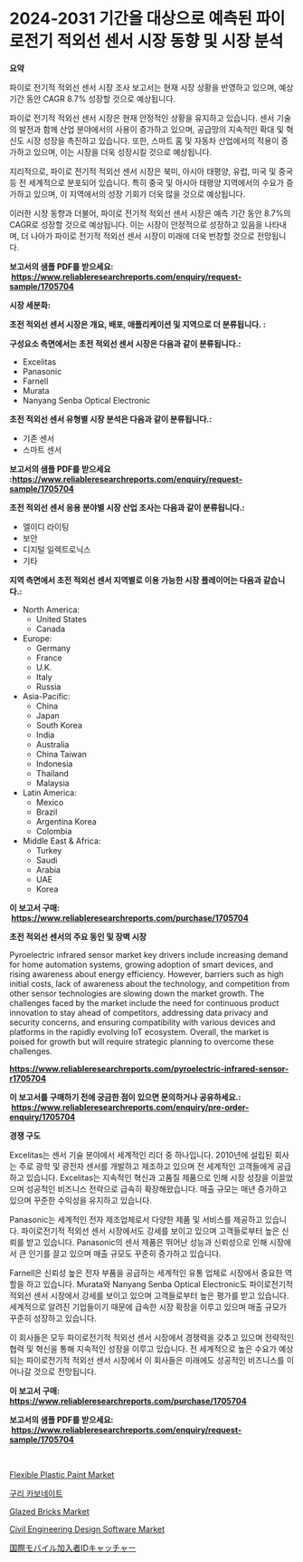 <p><h1>2024-2031 기간을 대상으로 예측된 파이로전기 적외선 센서 시장 동향 및 시장 분석</h1></p><p><strong>요약</strong></p>
<p><p>파이로 전기적 적외선 센서 시장 조사 보고서는 현재 시장 상황을 반영하고 있으며, 예상 기간 동안 CAGR 8.7% 성장할 것으로 예상됩니다.</p><p>파이로 전기적 적외선 센서 시장은 현재 안정적인 상황을 유지하고 있습니다. 센서 기술의 발전과 함께 산업 분야에서의 사용이 증가하고 있으며, 공급망의 지속적인 확대 및 혁신도 시장 성장을 촉진하고 있습니다. 또한, 스마트 홈 및 자동차 산업에서의 적용이 증가하고 있으며, 이는 시장을 더욱 성장시킬 것으로 예상됩니다.</p><p>지리적으로, 파이로 전기적 적외선 센서 시장은 북미, 아시아 태평양, 유럽, 미국 및 중국 등 전 세계적으로 분포되어 있습니다. 특히 중국 및 아시아 태평양 지역에서의 수요가 증가하고 있으며, 이 지역에서의 성장 기회가 더욱 많을 것으로 예상됩니다.</p><p>이러한 시장 동향과 더불어, 파이로 전기적 적외선 센서 시장은 예측 기간 동안 8.7%의 CAGR로 성장할 것으로 예상됩니다. 이는 시장이 안정적으로 성장하고 있음을 나타내며, 더 나아가 파이로 전기적 적외선 센서 시장이 미래에 더욱 번창할 것으로 전망됩니다.</p></p>
<p><strong>보고서의 샘플 PDF를 받으세요: &nbsp;<a href="https://www.reliableresearchreports.com/enquiry/request-sample/1705704">https://www.reliableresearchreports.com/enquiry/request-sample/1705704</a></strong></p>
<p><strong>시장 세분화:</strong></p>
<p><strong> 초전 적외선 센서 시장은 개요, 배포, 애플리케이션 및 지역으로 더 분류됩니다. :</strong></p>
<p><strong>구성요소 측면에서는 초전 적외선 센서 시장은 다음과 같이 분류됩니다.:</strong></p>
<p><ul><li>Excelitas</li><li>Panasonic</li><li>Farnell</li><li>Murata</li><li>Nanyang Senba Optical Electronic</li></ul></p>
<p><strong> 초전 적외선 센서 유형별 시장 분석은 다음과 같이 분류됩니다.:</strong></p>
<p><ul><li>기존 센서</li><li>스마트 센서</li></ul></p>
<p><strong>보고서의 샘플 PDF를 받으세요 :<a href="https://www.reliableresearchreports.com/enquiry/request-sample/1705704">https://www.reliableresearchreports.com/enquiry/request-sample/1705704</a></strong></p>
<p><strong> 초전 적외선 센서 응용 분야별 시장 산업 조사는 다음과 같이 분류됩니다.:</strong></p>
<p><ul><li>엘이디 라이팅</li><li>보안</li><li>디지털 일렉트로닉스</li><li>기타</li></ul></p>
<p><strong>지역 측면에서 초전 적외선 센서 지역별로 이용 가능한 시장 플레이어는 다음과 같습니다.:</strong></p>
<p><ul>
    <li>
        North America:
        <ul>
            <li>United States</li>
            <li>Canada</li>
        </ul>
    </li>
    <li>
        Europe:
        <ul>
            <li>Germany</li>
            <li>France</li>
            <li>U.K.</li>
            <li>Italy</li>
            <li>Russia</li>
        </ul>
    </li>
    <li>
        Asia-Pacific:
        <ul>
            <li>China</li>
            <li>Japan</li>
            <li>South Korea</li>
            <li>India</li>
            <li>Australia</li>
            <li>China Taiwan</li>
            <li>Indonesia</li>
            <li>Thailand</li>
            <li>Malaysia</li>
        </ul>
    </li>
    <li>
        Latin America:
        <ul>
            <li>Mexico</li>
            <li>Brazil</li>
            <li>Argentina Korea</li>
            <li>Colombia</li>
        </ul>
    </li>
    <li>
        Middle East & Africa:
        <ul>
            <li>Turkey</li>
            <li>Saudi</li>
            <li>Arabia</li>
            <li>UAE</li>
            <li>Korea</li>
        </ul>
    </li>
    </ul></p>
<p><strong>이 보고서 구매: &nbsp;<a href="https://www.reliableresearchreports.com/purchase/1705704">https://www.reliableresearchreports.com/purchase/1705704</a></strong></p>
<p><strong>초전 적외선 센서의 주요 동인 및 장벽 시장</strong></p>
<p><p>Pyroelectric infrared sensor market key drivers include increasing demand for home automation systems, growing adoption of smart devices, and rising awareness about energy efficiency. However, barriers such as high initial costs, lack of awareness about the technology, and competition from other sensor technologies are slowing down the market growth. The challenges faced by the market include the need for continuous product innovation to stay ahead of competitors, addressing data privacy and security concerns, and ensuring compatibility with various devices and platforms in the rapidly evolving IoT ecosystem. Overall, the market is poised for growth but will require strategic planning to overcome these challenges.</p></p>
<p><strong><a href="https://www.reliableresearchreports.com/pyroelectric-infrared-sensor-r1705704">https://www.reliableresearchreports.com/pyroelectric-infrared-sensor-r1705704</a></strong></p>
<p><strong>이 보고서를 구매하기 전에 궁금한 점이 있으면 문의하거나 공유하세요.: &nbsp;<a href="https://www.reliableresearchreports.com/enquiry/pre-order-enquiry/1705704">https://www.reliableresearchreports.com/enquiry/pre-order-enquiry/1705704</a></strong></p>
<p><strong>경쟁 구도</strong></p>
<p><p>Excelitas는 센서 기술 분야에서 세계적인 리더 중 하나입니다. 2010년에 설립된 회사는 주로 광학 및 광전자 센서를 개발하고 제조하고 있으며 전 세계적인 고객들에게 공급하고 있습니다. Excelitas는 지속적인 혁신과 고품질 제품으로 인해 시장 성장을 이끌었으며 성공적인 비즈니스 전략으로 급속히 확장해왔습니다. 매출 규모는 매년 증가하고 있으며 꾸준한 수익성을 유지하고 있습니다.</p><p>Panasonic는 세계적인 전자 제조업체로서 다양한 제품 및 서비스를 제공하고 있습니다. 파이로전기적 적외선 센서 시장에서도 강세를 보이고 있으며 고객들로부터 높은 신뢰를 받고 있습니다. Panasonic의 센서 제품은 뛰어난 성능과 신뢰성으로 인해 시장에서 큰 인기를 끌고 있으며 매출 규모도 꾸준히 증가하고 있습니다.</p><p>Farnell은 신뢰성 높은 전자 부품을 공급하는 세계적인 유통 업체로 시장에서 중요한 역할을 하고 있습니다. Murata와 Nanyang Senba Optical Electronic도 파이로전기적 적외선 센서 시장에서 강세를 보이고 있으며 고객들로부터 높은 평가를 받고 있습니다. 세계적으로 알려진 기업들이기 때문에 급속한 시장 확장을 이루고 있으며 매출 규모가 꾸준히 성장하고 있습니다.</p><p>이 회사들은 모두 파이로전기적 적외선 센서 시장에서 경쟁력을 갖추고 있으며 전략적인 협력 및 혁신을 통해 지속적인 성장을 이루고 있습니다. 전 세계적으로 높은 수요가 예상되는 파이로전기적 적외선 센서 시장에서 이 회사들은 미래에도 성공적인 비즈니스를 이어나갈 것으로 전망됩니다.</p></p>
<p><strong>이 보고서 구매: &nbsp; <a href="https://www.reliableresearchreports.com/purchase/1705704">https://www.reliableresearchreports.com/purchase/1705704</a></strong></p>
<p><strong>보고서의 샘플 PDF를 받으세요: &nbsp;<a href="https://www.reliableresearchreports.com/enquiry/request-sample/1705704">https://www.reliableresearchreports.com/enquiry/request-sample/1705704</a></strong><strong></strong></p>
<p>&nbsp;</p>
<p><p><a href="https://issuu.com/reportprime-2/docs/flexible-plastic-paint-market-size-2030.pptx">Flexible Plastic Paint Market</a></p><p><a href="https://github.com/vseigx30c9a1j/Market-Research-Report-List-1/blob/main/465114924432.md">구리 카보네이트</a></p><p><a href="https://issuu.com/reportprime-2/docs/glazed-bricks-market-size-2030.pptx">Glazed Bricks Market</a></p><p><a href="https://github.com/marloy8/Market-Research-Report-List-4/blob/main/civil-engineering-design-software-market.md">Civil Engineering Design Software Market</a></p><p><a href="https://github.com/LeanneBruen2023/Market-Research-Report-List-1/blob/main/796659726327.md">国際モバイル加入者IDキャッチャー</a></p></p>